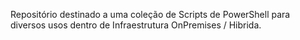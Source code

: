 Repositório destinado a uma coleção de Scripts de PowerShell para diversos usos dentro de Infraestrutura OnPremises / Hibrida.
